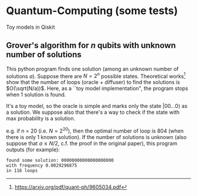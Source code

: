 # Quantum-Computing (some tests)
Toy models in Qiskit

## Grover's algorithm for $n$ qubits with unknown number of solutions

This python program finds one solution (among an unknown number of solutions $a$).
Suppose there are $N=2^n$ possible states. Theoretical works[^1] show that the number of loops (oracle + diffuser) to find the solutions is $O(\sqrt(N/a))$.
Here, as a ``toy model implementation", the program stops when 1 solution is found.

It's a toy model, so the oracle is simple and marks only the state $|00...0\rangle$ as a solution. We suppose also that there's a way to check if the state with max probability is a solution.

e.g. if n = 20 (i.e. $N=2^{20}$), then the optimal number of loop is 804 (when there is only 1 known solution).
If the number of solutions is unknown (also suppose that $a\leq N/2$, c.f. the proof in the original paper), this program outputs (for example):

```
found some solution: 00000000000000000000
with frequency 0.0029296875
in 116 loops
```

[^1]: https://arxiv.org/pdf/quant-ph/9605034.pdf
